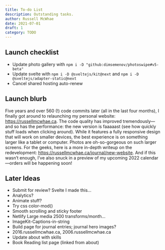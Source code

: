 ```yaml
---
title: To-do List
description: Outstanding tasks.
author: Russell McWhae
date: 2021-07-01
draft: 1
category: TODO
---
```


## Launch checklist

-   Update photo gallery with `npm i -D "github:dimsemenov/photoswipe#v5-beta"`
-   Update svelte with `npm i -D @sveltejs/kit@next` and `npm i -D @sveltejs/adapter-static@next`
-   Cancel shared hosting auto-renew

## Launch blurb

Five years and over 560 (!) code commits later (all in the last four months), I finally got around to relaunching my personal website: https://russellmcwhae.ca. The code quality has improved tremendously—and so has the performance: the new version is faaaaast (see how quickly stuff loads when clicking around). While it features a fully responsive design that will work on smaller devices, the best experience is on something larger like a tablet or computer. Photos are oh-so-gorgeous on such larger screens. For the geeks, here is a more in-depth writeup on the redevelopment: https://russellmcwhae.ca/journal/new-website. And if this wasn’t enough, I’ve also snuck in a preview of my upcoming 2022 calendar—orders will be happening soon!

## Later Ideas

-   Submit for review? Svelte I made this…
-   Analytics?
-   Animate stuff?
-   Try css color-mod()
-   Smooth scrolling and sticky footer
-   Netlify Large media 2500 transforms/month…
-   ImageKit-Captions-in-string
-   Build <category> page for journal entries; journal hero images?
-   2016.russellmcwhae.ca, 2006.russellmcwhae.ca
-   Update about with skills
-   Book Reading list page (linked from about)
